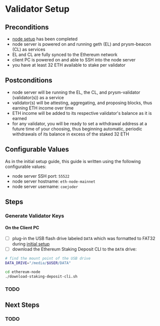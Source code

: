 # Validator Setup

## Preconditions
- [node setup](./node-setup.md) has been completed
- node server is powered on and running geth (EL) and prysm-beacon (CL) as services
- EL and CL are fully synced to the Ethereum network
- client PC is powered on and able to SSH into the node server
- you have at least 32 ETH available to stake per validator

## Postconditions
- node server will be running the EL, the CL, and prysm-validator (validator(s)) as a service
- validator(s) will be attesting, aggregating, and proposing blocks, thus earning ETH income over time
- ETH income will be added to its respective validator's balance as it is earned
- for any validator, you will be ready to set a withdrawal address at a future time of your choosing, thus beginning automatic, periodic withdrawals of its balance in excess of the staked 32 ETH

## Configurable Values
As in the initial setup guide, this guide is written using the following configurable values:
- node server SSH port: `55522`
- node server hostname: `eth-node-mainnet`
- node server username: `coejoder`

## Steps

### Generate Validator Keys

#### On the Client PC
- [ ] plug-in the USB flash drive labeled `DATA` which was formatted to FAT32 during [initial setup](./initial-setup.md)
- [ ] download the Ethereum Staking Deposit CLI to the `DATA` drive:
```bash
# find the mount point of the USB drive
DATA_DRIVE="/media/$USER/DATA"

cd ethereum-node
./download-staking-deposit-cli.sh
```

### TODO

## Next Steps

### TODO
